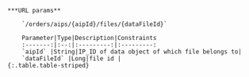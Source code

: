     ***URL params**

        `/orders/aips/{aipId}/files/{dataFileId}`

        Parameter|Type|Description|Constraints
        :-------:|:--:|:---------:|:---------:
        `aipId` |String|IP_ID of data object of which file belongs to|
        `dataFileId` |Long|file id |
    {:.table.table-striped}

